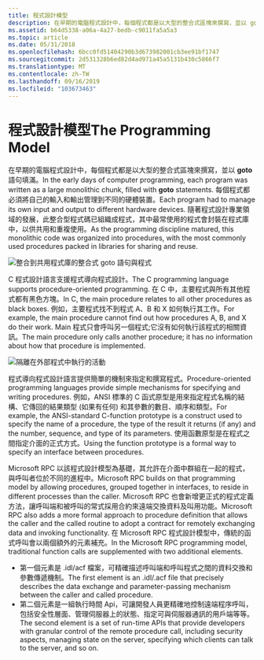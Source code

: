 ```yaml
---
title: 程式設計模型
description: 在早期的電腦程式設計中，每個程式都是以大型的整合式區塊來撰寫，並以 goto 語句填滿。
ms.assetid: b64d5338-a06a-4a27-bedb-c9011fa5a5a3
ms.topic: article
ms.date: 05/31/2018
ms.openlocfilehash: 6bcc0fd51404290b3d673982001cb3ee91bf1747
ms.sourcegitcommit: 2d531328b6ed82d4ad971a45a5131b430c5866f7
ms.translationtype: MT
ms.contentlocale: zh-TW
ms.lasthandoff: 09/16/2019
ms.locfileid: "103673463"
---
```

# <a name="the-programming-model"></a><span data-ttu-id="a09d9-103">程式設計模型</span><span class="sxs-lookup"><span data-stu-id="a09d9-103">The Programming Model</span></span>

<span data-ttu-id="a09d9-104">在早期的電腦程式設計中，每個程式都是以大型的整合式區塊來撰寫，並以 **goto** 語句填滿。</span><span class="sxs-lookup"><span data-stu-id="a09d9-104">In the early days of computer programming, each program was written as a large monolithic chunk, filled with **goto** statements.</span></span> <span data-ttu-id="a09d9-105">每個程式都必須將自己的輸入和輸出管理到不同的硬體裝置。</span><span class="sxs-lookup"><span data-stu-id="a09d9-105">Each program had to manage its own input and output to different hardware devices.</span></span> <span data-ttu-id="a09d9-106">隨著程式設計專業領域的發展，此整合型程式碼已組織成程式，其中最常使用的程式會封裝在程式庫中，以供共用和重複使用。</span><span class="sxs-lookup"><span data-stu-id="a09d9-106">As the programming discipline matured, this monolithic code was organized into procedures, with the most commonly used procedures packed in libraries for sharing and reuse.</span></span>

![整合到共用程式庫的整合式 goto 語句與程式](images/prog-a06.png)

<span data-ttu-id="a09d9-108">C 程式設計語言支援程式導向程式設計。</span><span class="sxs-lookup"><span data-stu-id="a09d9-108">The C programming language supports procedure-oriented programming.</span></span> <span data-ttu-id="a09d9-109">在 C 中，主要程式與所有其他程式都有黑色方塊。</span><span class="sxs-lookup"><span data-stu-id="a09d9-109">In C, the main procedure relates to all other procedures as black boxes.</span></span> <span data-ttu-id="a09d9-110">例如，主要程式找不到程式 A、B 和 X 如何執行其工作。</span><span class="sxs-lookup"><span data-stu-id="a09d9-110">For example, the main procedure cannot find out how procedures A, B, and X do their work.</span></span> <span data-ttu-id="a09d9-111">Main 程式只會呼叫另一個程式;它沒有如何執行該程式的相關資訊。</span><span class="sxs-lookup"><span data-stu-id="a09d9-111">The main procedure only calls another procedure; it has no information about how that procedure is implemented.</span></span>

![隔離在外部程式中執行的活動](images/prog-a08.png)

<span data-ttu-id="a09d9-113">程式導向程式設計語言提供簡單的機制來指定和撰寫程式。</span><span class="sxs-lookup"><span data-stu-id="a09d9-113">Procedure-oriented programming languages provide simple mechanisms for specifying and writing procedures.</span></span> <span data-ttu-id="a09d9-114">例如，ANSI 標準的 C 函式原型是用來指定程式名稱的結構、它傳回的結果類型 (如果有任何) 和其參數的數目、順序和類型。</span><span class="sxs-lookup"><span data-stu-id="a09d9-114">For example, the ANSI-standard C-function prototype is a construct used to specify the name of a procedure, the type of the result it returns (if any) and the number, sequence, and type of its parameters.</span></span> <span data-ttu-id="a09d9-115">使用函數原型是在程式之間指定介面的正式方式。</span><span class="sxs-lookup"><span data-stu-id="a09d9-115">Using the function prototype is a formal way to specify an interface between procedures.</span></span>

<span data-ttu-id="a09d9-116">Microsoft RPC 以該程式設計模型為基礎，其允許在介面中群組在一起的程式，與呼叫者位於不同的進程中。</span><span class="sxs-lookup"><span data-stu-id="a09d9-116">Microsoft RPC builds on that programming model by allowing procedures, grouped together in interfaces, to reside in different processes than the caller.</span></span> <span data-ttu-id="a09d9-117">Microsoft RPC 也會新增更正式的程式定義方法，讓呼叫端和被呼叫的常式採用合約來遠端交換資料及叫用功能。</span><span class="sxs-lookup"><span data-stu-id="a09d9-117">Microsoft RPC also adds a more formal approach to procedure definition that allows the caller and the called routine to adopt a contract for remotely exchanging data and invoking functionality.</span></span> <span data-ttu-id="a09d9-118">在 Microsoft RPC 程式設計模型中，傳統的函式呼叫會以兩個額外的元素補充。</span><span class="sxs-lookup"><span data-stu-id="a09d9-118">In the Microsoft RPC programming model, traditional function calls are supplemented with two additional elements.</span></span>

-   <span data-ttu-id="a09d9-119">第一個元素是 .idl/acf 檔案，可精確描述呼叫端和呼叫程式之間的資料交換和參數傳遞機制。</span><span class="sxs-lookup"><span data-stu-id="a09d9-119">The first element is an .idl/.acf file that precisely describes the data exchange and parameter-passing mechanism between the caller and called procedure.</span></span>
-   <span data-ttu-id="a09d9-120">第二個元素是一組執行時間 Api，可讓開發人員更精確地控制遠端程序呼叫，包括安全性層面、管理伺服器上的狀態、指定可與伺服器通訊的用戶端等等。</span><span class="sxs-lookup"><span data-stu-id="a09d9-120">The second element is a set of run-time APIs that provide developers with granular control of the remote procedure call, including security aspects, managing state on the server, specifying which clients can talk to the server, and so on.</span></span>

 

 




